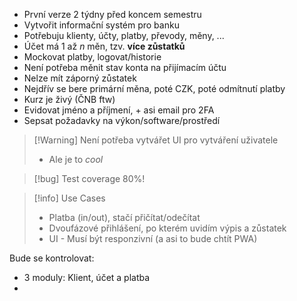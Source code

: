 - První verze 2 týdny před koncem semestru
- Vytvořit informační systém pro banku
- Potřebuju klienty, účty, platby, převody, měny, ...
- Účet má 1 až $n$ měn, tzv. **více zůstatků**
- Mockovat platby, logovat/historie
- Není potřeba měnit stav konta na přijímacím účtu
- Nelze mít záporný zůstatek
- Nejdřív se bere primární měna, poté CZK, poté odmítnutí platby
- Kurz je živý (ČNB ftw)
- Evidovat jméno a příjmení, + asi email pro 2FA
- Sepsat požadavky na výkon/software/prostředí

>[!Warning] Není potřeba vytvářet UI pro vytváření uživatele
>- Ale je to *cool*

>[!bug] Test coverage 80%!

>[!info] Use Cases
> - Platba (in/out), stačí přičítat/odečítat
> - Dvoufázové přihlášení, po kterém uvidím výpis a zůstatek
> - UI - Musí být responzivní (a asi to bude chtít PWA)

Bude se kontrolovat:
- 3 moduly: Klient, účet a platba
- 